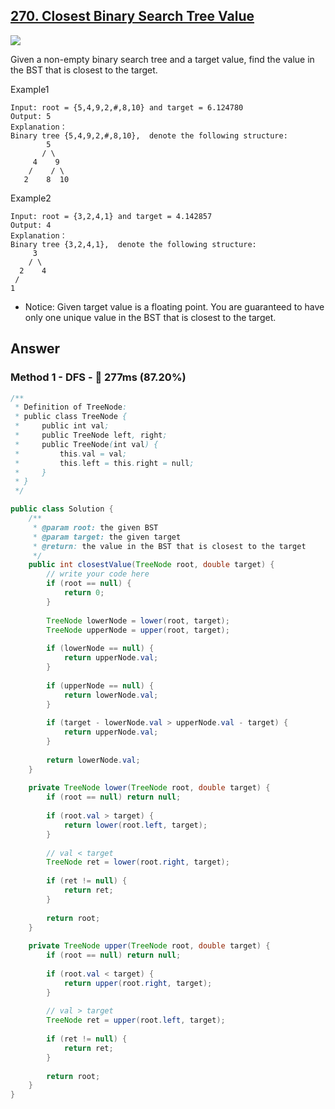 ## [270. Closest Binary Search Tree Value](https://www.cnblogs.com/grandyang/p/5237170.html)

![](https://github.com/weltond/DataStructure/blob/master/medium.PNG)

Given a non-empty binary search tree and a target value, find the value in the BST that is closest to the target.

Example1

```
Input: root = {5,4,9,2,#,8,10} and target = 6.124780
Output: 5
Explanation：
Binary tree {5,4,9,2,#,8,10},  denote the following structure:
        5
       / \
     4    9
    /    / \
   2    8  10
```

Example2

```
Input: root = {3,2,4,1} and target = 4.142857
Output: 4
Explanation：
Binary tree {3,2,4,1},  denote the following structure:
     3
    / \
  2    4
 /
1
```

- Notice: Given target value is a floating point. You are guaranteed to have only one unique value in the BST that is closest to the target.

## Answer
### Method 1 - DFS - :rocket: 277ms (87.20%)

```java
/**
 * Definition of TreeNode:
 * public class TreeNode {
 *     public int val;
 *     public TreeNode left, right;
 *     public TreeNode(int val) {
 *         this.val = val;
 *         this.left = this.right = null;
 *     }
 * }
 */

public class Solution {
    /**
     * @param root: the given BST
     * @param target: the given target
     * @return: the value in the BST that is closest to the target
     */
    public int closestValue(TreeNode root, double target) {
        // write your code here
        if (root == null) {
            return 0;
        }
        
        TreeNode lowerNode = lower(root, target);
        TreeNode upperNode = upper(root, target);
        
        if (lowerNode == null) {
            return upperNode.val;
        }
        
        if (upperNode == null) {
            return lowerNode.val;
        }
        
        if (target - lowerNode.val > upperNode.val - target) {
            return upperNode.val;
        }
        
        return lowerNode.val;
    }
    
    private TreeNode lower(TreeNode root, double target) {
        if (root == null) return null;
        
        if (root.val > target) {
            return lower(root.left, target);
        }
        
        // val < target
        TreeNode ret = lower(root.right, target);
        
        if (ret != null) {
            return ret;
        }
        
        return root;
    } 
    
    private TreeNode upper(TreeNode root, double target) {
        if (root == null) return null;
        
        if (root.val < target) {
            return upper(root.right, target);
        }
        
        // val > target
        TreeNode ret = upper(root.left, target);
        
        if (ret != null) {
            return ret;
        }
        
        return root;
    } 
}
```
